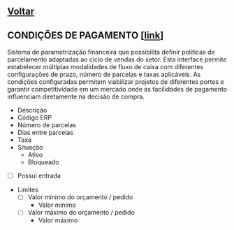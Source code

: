[Voltar](./00_INDEX.md)
---

## CONDIÇÕES DE PAGAMENTO [[link](https://sandbox.solaryum.com.br/fotus-yfe/configuracoes/condicoes-de-pagamento)]

Sistema de parametrização financeira que possibilita definir políticas de parcelamento adaptadas ao ciclo de vendas do
setor. Esta interface permite estabelecer múltiplas modalidades de fluxo de caixa com diferentes configurações de prazo,
número de parcelas e taxas aplicáveis. As condições configuradas permitem viabilizar projetos de diferentes portes e
garantir competitividade em um mercado onde as facilidades de pagamento influenciam diretamente na decisão de compra.

- Descrição
- Código ERP
- Número de parcelas
- Dias entre parcelas
- Taxa
- Situação
    - Ativo
    - Bloqueado
- [ ] Possui entrada
- Limites
    - [ ] Valor mínimo do orçamento / pedido
        - Valor mínimo
    - [ ] Valor máximo do orçamento / pedido
        - Valor máximo
